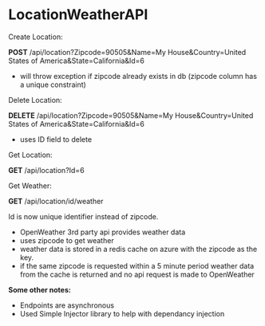 # LocationWeatherAPI


Create Location:

<b>POST</b> /api/location?Zipcode=90505&Name=My House&Country=United States of America&State=California&Id=6

<ul>
  <li>
will throw exception if zipcode already exists in db (zipcode column has a unique constraint)</li>
</ul>

Delete Location:

<b>DELETE</b> /api/location?Zipcode=90505&Name=My House&Country=United States of America&State=California&Id=6
<ul><li>uses ID field to delete</li>
</ul>

Get Location:

<b>GET</b> /api/location?Id=6

Get Weather: 

<b>GET</b> /api/location/id/weather

Id is now unique identifier instead of zipcode. 

<ul>
  <li>OpenWeather 3rd party api provides weather data</li>
<li>uses zipcode to get weather</li>
  <li>weather data is stored in a redis cache on azure with the zipcode as the key.</li>
<li>if the same zipcode is requested within a 5 minute period weather data from the cache is returned and no api request is made to OpenWeather</li>
</ul>
<b>Some other notes:</b>
<ul>
  <li>Endpoints are asynchronous</li>
  <li>Used Simple Injector library to help with dependancy injection</li>
  </ul>




